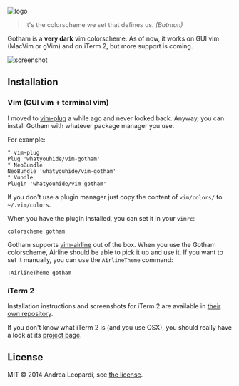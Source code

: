 ![logo][logo]


> It's the colorscheme we set that defines us. *(Batman)*

Gotham is a **very dark** vim colorscheme.
As of now, it works on GUI vim (MacVim or gVim) and on iTerm 2, but more support
is coming.

![screenshot][screenshot]


## Installation

### Vim (GUI vim + terminal vim)

I moved to [vim-plug][vim-plug] a while ago and never looked back. Anyway, you
can install Gotham with whatever package manager you use.

For example:

``` viml
" vim-plug
Plug 'whatyouhide/vim-gotham'
" NeoBundle
NeoBundle 'whatyouhide/vim-gotham'
" Vundle
Plugin 'whatyouhide/vim-gotham'
```

If you don't use a plugin manager just copy the content of `vim/colors/` to
`~/.vim/colors`.

When you have the plugin installed, you can set it in your `vimrc`:

``` viml
colorscheme gotham
```

Gotham supports [vim-airline][vim-airline] out of the box. When you use the
Gotham colorscheme, Airline should be able to pick it up and use it. If you want
to set it manually, you can use the `AirlineTheme` command:

    :AirlineTheme gotham


### iTerm 2

Installation instructions and screenshots for iTerm 2 are available in [their
own repository][iterm-repo].

If you don't know what iTerm 2 is (and you use OSX), you should really have a
look at its [project page][iterm2].


## License

MIT &copy; 2014 Andrea Leopardi, see [the license][license-file].


[logo]: http://i.imgur.com/FDLEzHC.png "Logo"
[screenshot]: http://i.imgur.com/NfRuHFN.png "A vim screenshot"
[license-file]: LICENSE.txt

[vim-plug]: https://github.com/junegunn/vim-plug
[iterm2]: http://iterm2.com/
[iterm-repo]: https://github.com/whatyouhide/iterm2-gotham
[vim-airline]: https://github.com/bling/vim-airline
